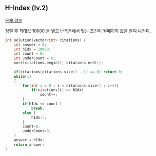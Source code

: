 ## H-Index (lv.2)

[문제 링크](https://programmers.co.kr/learn/courses/30/lessons/42747)


정렬 후 최대값 10000 을 넣고 반복문에서 맞는 조건이 될때까지 값을 줄여 나간다.


```c++
int solution(vector<int> citations) {
    int answer = 0;
    int hIdx = 10000;
    int count = 0;
    int underCount = 0;    
    sort(citations.begin(), citations.end());    
    
    if(citations[citations.size() - 1] == 0) return 0;
    while(1)
    {        
        for(int i = 0 ; i < citations.size() ; i++){
            if(citations[i] >= hIdx)
                count++;            
        }
        if(hIdx <= count )        
            break;
        else {
            hIdx--;            
        }        
        count=0;
        underCount=0;
    }
    answer = hIdx;
    return answer;
}

```